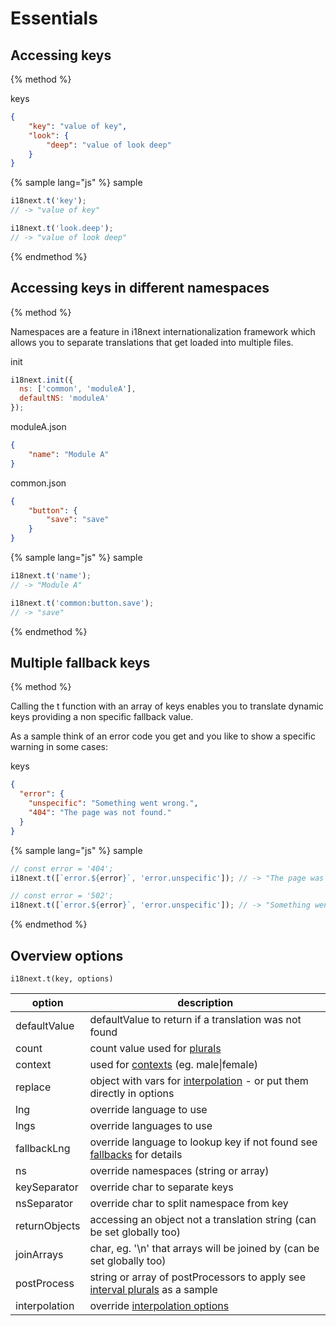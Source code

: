 <!-- toc -->
# Essentials

## Accessing keys
{% method %}


keys

```json
{
    "key": "value of key",
    "look": {
        "deep": "value of look deep"
    }
}
```

{% sample lang="js" %}
sample

```js
i18next.t('key');
// -> "value of key"

i18next.t('look.deep');
// -> "value of look deep"

```

{% endmethod %}


## Accessing keys in different namespaces
{% method %}


Namespaces are a feature in i18next internationalization framework which allows you to separate translations that get loaded into multiple files.

init

```js
i18next.init({
  ns: ['common', 'moduleA'],
  defaultNS: 'moduleA'
});
```

moduleA.json

```json
{
    "name": "Module A"
}
```

common.json

```json
{
    "button": {
        "save": "save"
    }
}
```

{% sample lang="js" %}
sample

```js
i18next.t('name');
// -> "Module A"

i18next.t('common:button.save');
// -> "save"

```
{% endmethod %}


## Multiple fallback keys
{% method %}


Calling the t function with an array of keys enables you to translate dynamic keys providing a non specific fallback value.

As a sample think of an error code you get and you like to show a specific warning in some cases:

keys

```json
{
  "error": {
    "unspecific": "Something went wrong.",
    "404": "The page was not found."
  }
}
```

{% sample lang="js" %}
sample

```js
// const error = '404';
i18next.t([`error.${error}`, 'error.unspecific']); // -> "The page was not found"

// const error = '502';
i18next.t([`error.${error}`, 'error.unspecific']); // -> "Something went wrong"
```

{% endmethod %}


## Overview options

`i18next.t(key, options)`


option            | description
----------------- | -----------------
defaultValue      | defaultValue to return if a translation was not found
count             | count value used for [plurals](/plurals.md)
context           | used for [contexts](/context.md) \(eg. male\|female\)
replace           | object with vars for [interpolation](/interpolation.md) - or put them directly in options
lng               | override language to use
lngs              | override languages to use
fallbackLng       | override language to lookup key if not found see [fallbacks](/principles/fallback.md) for details
ns                | override namespaces (string or array)
keySeparator      | override char to separate keys
nsSeparator       | override char to split namespace from key
returnObjects     | accessing an object not a translation string (can be set globally too)
joinArrays        | char, eg. '\n' that arrays will be joined by (can be set globally too)
postProcess       | string or array of postProcessors to apply see  [interval plurals](/plurals.md) as a sample
interpolation     | override [interpolation options](/interpolation.md)





